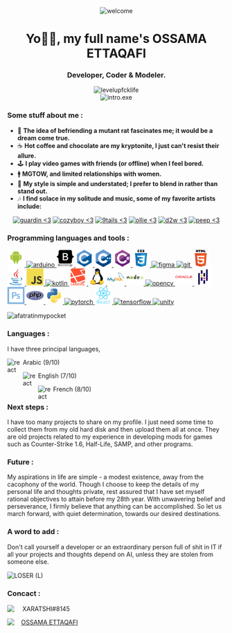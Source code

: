 <div align="center"><img alt="welcome" title="if u fcked w/ me, my angels'll haunt u :)" width="1000" src="https://i.ibb.co/7zKRkjX/hakkaimalove.gif"></div>
<h1 align="center">Yo💙😆, my full name's OSSAMA ETTAQAFI</h1>
<h3 align="center">Developer, Coder & Modeler.</h3>
<div align="center"><img alt="levelupfcklife" title="new game, new personality (i guess i'll choose the multi-personalities option xd)" width="220" src="https://i.ibb.co/QfQL2gS/sofuckedjnthebrain.gif"></div>
<div align="center"><img alt="intro.exe" title="intro" width="280" src="https://i.ibb.co/7JdzYRZ/OSSAMA-scool.gif"></div>

<h3 align="left">Some stuff about me :</h3>

- 🐀 **The idea of befriending a mutant rat fascinates me; it would be a dream come true.**
- ☕️ **Hot coffee and chocolate are my kryptonite, I just can't resist their allure.**
- 🕹️ **I play video games with friends (or offline) when I feel bored.**
- 🚹 **MGTOW, and limited relationships with women.**
- 👔 **My style is simple and understated; I prefer to blend in rather than stand out.**
- 🎶 **I find solace in my solitude and music, some of my favorite artists include:**

<div align="center">
<a href="https://soundcloud.com/guardinmusic/thecycle" target="_blank" rel="noreferrer">
<img align="center" alt="guardin <3" height="50" src="https://lastfm.freetls.fastly.net/i/u/770x0/a6727d34c5a3019d1db0dd07b8f6aca5.jpg#a6727d34c5a3019d1db0dd07b8f6aca5"></a>

<a href="https://soundcloud.com/cozyboycries/i-used-to-know-how-to-love" target="_blank" rel="noreferrer">
<img align="center" alt="cozyboy <3" height="50" src="https://i0.wp.com/undergroundunderdogs.com/wp-content/uploads/2018/10/cozyboy.png?resize=480%2C474&ssl=1"></a>

<a href="https://soundcloud.com/i_x_t_a_i_l_s/fiveofive-prod-excedi" target="_blank" rel="noreferrer">
<img align="center" alt="9tails <3" height="50" src="https://lastfm.freetls.fastly.net/i/u/770x0/2dce310bc4cf0dc4105df8f6428b1f2a.jpg#2dce310bc4cf0dc4105df8f6428b1f2a"></a>

<a href="https://soundcloud.com/olly-raps/ollie-dead-roses" target="_blank" rel="noreferrer">
<img align="center" alt="ollie <3" height="50" src="https://e-cdn-images.dzcdn.net/images/artist/a96637dd7d4b8a60d39f7ce2db1b3bd6/264x264-000000-80-0-0.jpg"></a>

<a href="https://soundcloud.com/daystowaste/violet" target="_blank" rel="noreferrer">
<img align="center" alt="d2w <3" height="50" src="https://i.scdn.co/image/ab6761610000e5ebf6c2279ad35722119e462060"></a>

<a href="https://soundcloud.com/lil_peep/skyscrapers-love-now-cry-later-prod-jayyeah" target="_blank" rel="noreferrer">
<img align="center" alt="peep <3" height="50" src="https://i1.sndcdn.com/artworks-000545352960-v9twp2-t500x500.jpg"></a>
</div>

<h3 align="left">Programming languages and tools :</h3>
<p align="left"> <a href="https://developer.android.com" target="_blank" rel="noreferrer"> <img src="https://raw.githubusercontent.com/devicons/devicon/master/icons/android/android-original-wordmark.svg" alt="android" width="40" height="40"/> </a> <a href="https://www.arduino.cc/" target="_blank" rel="noreferrer"> <img src="https://cdn.worldvectorlogo.com/logos/arduino-1.svg" alt="arduino" width="40" height="40"/> </a> <a href="https://getbootstrap.com" target="_blank" rel="noreferrer"> <img src="https://raw.githubusercontent.com/devicons/devicon/master/icons/bootstrap/bootstrap-plain-wordmark.svg" alt="bootstrap" width="40" height="40"/> </a> <a href="https://www.cprogramming.com/" target="_blank" rel="noreferrer"> <img src="https://raw.githubusercontent.com/devicons/devicon/master/icons/c/c-original.svg" alt="c" width="40" height="40"/> </a> <a href="https://www.w3schools.com/cpp/" target="_blank" rel="noreferrer"> <img src="https://raw.githubusercontent.com/devicons/devicon/master/icons/cplusplus/cplusplus-original.svg" alt="cplusplus" width="40" height="40"/> </a> <a href="https://www.w3schools.com/cs/" target="_blank" rel="noreferrer"> <img src="https://raw.githubusercontent.com/devicons/devicon/master/icons/csharp/csharp-original.svg" alt="csharp" width="40" height="40"/> </a> <a href="https://www.w3schools.com/css/" target="_blank" rel="noreferrer"> <img src="https://raw.githubusercontent.com/devicons/devicon/master/icons/css3/css3-original-wordmark.svg" alt="css3" width="40" height="40"/> </a> <a href="https://www.figma.com/" target="_blank" rel="noreferrer"> <img src="https://www.vectorlogo.zone/logos/figma/figma-icon.svg" alt="figma" width="40" height="40"/> </a> <a href="https://git-scm.com/" target="_blank" rel="noreferrer"> <img src="https://www.vectorlogo.zone/logos/git-scm/git-scm-icon.svg" alt="git" width="40" height="40"/> </a> <a href="https://www.w3.org/html/" target="_blank" rel="noreferrer"> <img src="https://raw.githubusercontent.com/devicons/devicon/master/icons/html5/html5-original-wordmark.svg" alt="html5" width="40" height="40"/> </a> <a href="https://www.java.com" target="_blank" rel="noreferrer"> <img src="https://raw.githubusercontent.com/devicons/devicon/master/icons/java/java-original.svg" alt="java" width="40" height="40"/> </a> <a href="https://developer.mozilla.org/en-US/docs/Web/JavaScript" target="_blank" rel="noreferrer"> <img src="https://raw.githubusercontent.com/devicons/devicon/master/icons/javascript/javascript-original.svg" alt="javascript" width="40" height="40"/> </a> <a href="https://kotlinlang.org" target="_blank" rel="noreferrer"> <img src="https://www.vectorlogo.zone/logos/kotlinlang/kotlinlang-icon.svg" alt="kotlin" width="40" height="40"/> </a> <a href="https://laravel.com/" target="_blank" rel="noreferrer"> <img src="https://raw.githubusercontent.com/devicons/devicon/master/icons/laravel/laravel-plain-wordmark.svg" alt="laravel" width="40" height="40"/> </a> <a href="https://www.linux.org/" target="_blank" rel="noreferrer"> <img src="https://raw.githubusercontent.com/devicons/devicon/master/icons/linux/linux-original.svg" alt="linux" width="40" height="40"/> </a> <a href="https://www.mysql.com/" target="_blank" rel="noreferrer"> <img src="https://raw.githubusercontent.com/devicons/devicon/master/icons/mysql/mysql-original-wordmark.svg" alt="mysql" width="40" height="40"/> </a> <a href="https://nodejs.org" target="_blank" rel="noreferrer"> <img src="https://raw.githubusercontent.com/devicons/devicon/master/icons/nodejs/nodejs-original-wordmark.svg" alt="nodejs" width="40" height="40"/> </a> <a href="https://opencv.org/" target="_blank" rel="noreferrer"> <img src="https://www.vectorlogo.zone/logos/opencv/opencv-icon.svg" alt="opencv" width="40" height="40"/> </a> <a href="https://www.oracle.com/" target="_blank" rel="noreferrer"> <img src="https://raw.githubusercontent.com/devicons/devicon/master/icons/oracle/oracle-original.svg" alt="oracle" width="40" height="40"/> </a> <a href="https://pandas.pydata.org/" target="_blank" rel="noreferrer"> <img src="https://raw.githubusercontent.com/devicons/devicon/2ae2a900d2f041da66e950e4d48052658d850630/icons/pandas/pandas-original.svg" alt="pandas" width="40" height="40"/> </a> <a href="https://www.photoshop.com/en" target="_blank" rel="noreferrer"> <img src="https://raw.githubusercontent.com/devicons/devicon/master/icons/photoshop/photoshop-line.svg" alt="photoshop" width="40" height="40"/> </a> <a href="https://www.php.net" target="_blank" rel="noreferrer"> <img src="https://raw.githubusercontent.com/devicons/devicon/master/icons/php/php-original.svg" alt="php" width="40" height="40"/> </a> <a href="https://www.python.org" target="_blank" rel="noreferrer"> <img src="https://raw.githubusercontent.com/devicons/devicon/master/icons/python/python-original.svg" alt="python" width="40" height="40"/> </a> <a href="https://pytorch.org/" target="_blank" rel="noreferrer"> <img src="https://www.vectorlogo.zone/logos/pytorch/pytorch-icon.svg" alt="pytorch" width="40" height="40"/> </a> <a href="https://reactjs.org/" target="_blank" rel="noreferrer"> <img src="https://raw.githubusercontent.com/devicons/devicon/master/icons/react/react-original-wordmark.svg" alt="react" width="40" height="40"/> </a> <a href="https://www.tensorflow.org" target="_blank" rel="noreferrer"> <img src="https://www.vectorlogo.zone/logos/tensorflow/tensorflow-icon.svg" alt="tensorflow" width="40" height="40"/> </a> <a href="https://unity.com/" target="_blank" rel="noreferrer"> <img src="https://www.vectorlogo.zone/logos/unity3d/unity3d-icon.svg" alt="unity" width="40" height="40"/> </a> </p>

<p><img align="center" src="https://github-readme-stats.vercel.app/api/top-langs?username=afatratinmypocket&show_icons=true&locale=en&layout=compact" alt="afatratinmypocket"/></p>

<h3 align="left">Languages :</h3>
<p>I have three principal languages,</p>
<img src="https://static.vecteezy.com/system/resources/previews/011/571/250/non_2x/circle-flag-of-saudi-arabia-free-png.png" alt="react" width="36px" align="left"/><p align="left">Arabic (9/10)</p>
<img src="https://www.pngarts.com/files/7/USA-Flag-Transparent-Images.png" alt="react" width="35px" align="left"/><p align="left">English (7/10)</p>
<img src="https://cdn-icons-png.flaticon.com/512/197/197560.png" alt="react" width="35px" align="left"/><p align="left">French (8/10)</p>

<h3 align="left">Next steps :</h3>
<p>I have too many projects to share on my profile. I just need some time to collect them from my old hard disk and then upload them all at once. They are old projects related to my experience in developing mods for games such as Counter-Strike 1.6, Half-Life, SAMP, and other programs.</p>

<h3 align="left">Future :</h3>
<p>My aspirations in life are simple - a modest existence, away from the cacophony of the world. Though I choose to keep the details of my personal life and thoughts private, rest assured that I have set myself rational objectives to attain before my 28th year. With unwavering belief and perseverance, I firmly believe that anything can be accomplished. So let us march forward, with quiet determination, towards our desired destinations.</p>

<h3 align="left">A word to add :</h3>
<p>Don't call yourself a developer or an extraordinary person full of shit in IT if all your projects and thoughts depend on AI, unless they are stolen from someone else.</p>
<img align="center" alt="LOSER (L)" title="ugly mutant rat gang, kill kill kill!!!" width="350" src="https://i.ibb.co/hKSXG90/Losers-haha.gif">

<h3 align="left">Concact :</h3>
<img src="https://assets-global.website-files.com/6257adef93867e50d84d30e2/636e0a6a49cf127bf92de1e2_icon_clyde_blurple_RGB.png" width="35px" align="left"/><p>XARATSHI#8145</p>
<img src="https://cdn-icons-png.flaticon.com/512/174/174857.png" width="32px" align="left"/><a href="https://www.linkedin.com/in/afatratinmypocket/" target="_blank" rel="noreferrer"><p>OSSAMA ETTAQAFI</p></a>
